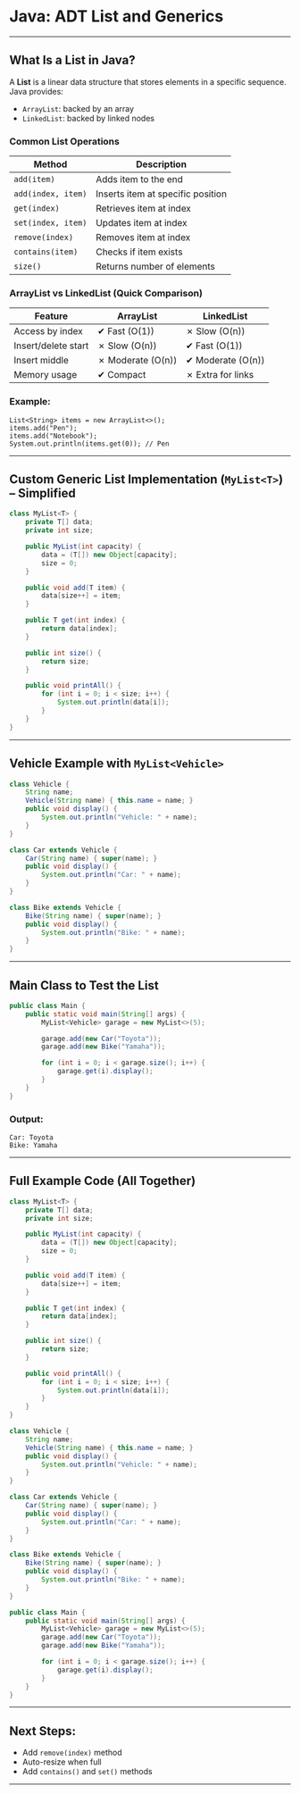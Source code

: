 # Java: ADT List and Generics

---

## What Is a List in Java?

A **List** is a linear data structure that stores elements in a specific sequence. Java provides:

* `ArrayList`: backed by an array
* `LinkedList`: backed by linked nodes

### Common List Operations

| Method             | Description                       |
| ------------------ | --------------------------------- |
| `add(item)`        | Adds item to the end              |
| `add(index, item)` | Inserts item at specific position |
| `get(index)`       | Retrieves item at index           |
| `set(index, item)` | Updates item at index             |
| `remove(index)`    | Removes item at index             |
| `contains(item)`   | Checks if item exists             |
| `size()`           | Returns number of elements        |

### ArrayList vs LinkedList (Quick Comparison)

| Feature             | ArrayList         | LinkedList        |
| ------------------- | ----------------- | ----------------- |
| Access by index     | ✔ Fast (O(1))     | ✗ Slow (O(n))     |
| Insert/delete start | ✗ Slow (O(n))     | ✔ Fast (O(1))     |
| Insert middle       | ✗ Moderate (O(n)) | ✔ Moderate (O(n)) |
| Memory usage        | ✔ Compact         | ✗ Extra for links |

### Example:

```javajava
List<String> items = new ArrayList<>();
items.add("Pen");
items.add("Notebook");
System.out.println(items.get(0)); // Pen
```

---

## Custom Generic List Implementation (`MyList<T>`) – Simplified

```java
class MyList<T> {
    private T[] data;
    private int size;

    public MyList(int capacity) {
        data = (T[]) new Object[capacity];
        size = 0;
    }

    public void add(T item) {
        data[size++] = item;
    }

    public T get(int index) {
        return data[index];
    }

    public int size() {
        return size;
    }

    public void printAll() {
        for (int i = 0; i < size; i++) {
            System.out.println(data[i]);
        }
    }
}
```

---

## Vehicle Example with `MyList<Vehicle>`

```java
class Vehicle {
    String name;
    Vehicle(String name) { this.name = name; }
    public void display() {
        System.out.println("Vehicle: " + name);
    }
}

class Car extends Vehicle {
    Car(String name) { super(name); }
    public void display() {
        System.out.println("Car: " + name);
    }
}

class Bike extends Vehicle {
    Bike(String name) { super(name); }
    public void display() {
        System.out.println("Bike: " + name);
    }
}
```

---

## Main Class to Test the List

```java
public class Main {
    public static void main(String[] args) {
        MyList<Vehicle> garage = new MyList<>(5);

        garage.add(new Car("Toyota"));
        garage.add(new Bike("Yamaha"));

        for (int i = 0; i < garage.size(); i++) {
            garage.get(i).display();
        }
    }
}
```

### Output:

```
Car: Toyota
Bike: Yamaha
```


---

## Full Example Code (All Together)

```java
class MyList<T> {
    private T[] data;
    private int size;

    public MyList(int capacity) {
        data = (T[]) new Object[capacity];
        size = 0;
    }

    public void add(T item) {
        data[size++] = item;
    }

    public T get(int index) {
        return data[index];
    }

    public int size() {
        return size;
    }

    public void printAll() {
        for (int i = 0; i < size; i++) {
            System.out.println(data[i]);
        }
    }
}

class Vehicle {
    String name;
    Vehicle(String name) { this.name = name; }
    public void display() {
        System.out.println("Vehicle: " + name);
    }
}

class Car extends Vehicle {
    Car(String name) { super(name); }
    public void display() {
        System.out.println("Car: " + name);
    }
}

class Bike extends Vehicle {
    Bike(String name) { super(name); }
    public void display() {
        System.out.println("Bike: " + name);
    }
}

public class Main {
    public static void main(String[] args) {
        MyList<Vehicle> garage = new MyList<>(5);
        garage.add(new Car("Toyota"));
        garage.add(new Bike("Yamaha"));

        for (int i = 0; i < garage.size(); i++) {
            garage.get(i).display();
        }
    }
}
```

---

## Next Steps:

* Add `remove(index)` method
* Auto-resize when full
* Add `contains()` and `set()` methods

---
